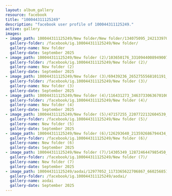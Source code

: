 ```yaml
---
layout: album_gallery
resource: facebook
title: "100044311125249"
description: "facebook user profile of 100044311125249."
active: gallery
images:
- image_path: 100044311125249/New folder/New folder/134075095_242133970606972_719808329173564801_n.jpg
  gallery-folder: /facebook/ig.100044311125249/New folder/
  gallery-name: New folder
  gallery-date: September 2025
- image_path: 100044311125249/New folder (2)/103650176_3310944008949007_5274537493012727480_n.jpg
  gallery-folder: /facebook/ig.100044311125249/New folder (2)/
  gallery-name: New folder (2)
  gallery-date: September 2025
- image_path: 100044311125249/New folder (3)/69439236_2652755568101191_6069410378389913600_n.jpg
  gallery-folder: /facebook/ig.100044311125249/New folder (3)/
  gallery-name: New folder (3)
  gallery-date: September 2025
- image_path: 100044311125249/New folder (4)/116431273_3463733063670100_749489072192966574_n.jpg
  gallery-folder: /facebook/ig.100044311125249/New folder (4)/
  gallery-name: New folder (4)
  gallery-date: September 2025
- image_path: 100044311125249/New folder (5)/47157255_2207722132604539_4713799273911681024_n.jpg
  gallery-folder: /facebook/ig.100044311125249/New folder (5)/
  gallery-name: New folder (5)
  gallery-date: September 2025
- image_path: 100044311125249/New folder (6)/126293640_213592686794434_1613649115711670190_n.jpg
  gallery-folder: /facebook/ig.100044311125249/New folder (6)/
  gallery-name: New folder (6)
  gallery-date: September 2025
- image_path: 100044311125249/New folder (7)/14305349_1287246447985450_7544827614009264785_o.jpg
  gallery-folder: /facebook/ig.100044311125249/New folder (7)/
  gallery-name: New folder (7)
  gallery-date: September 2025
- image_path: 100044311125249/aodai/12977052_1173365622706867_6602568516055361341_o.jpg
  gallery-folder: /facebook/ig.100044311125249/aodai/
  gallery-name: aodai
  gallery-date: September 2025
---
```

